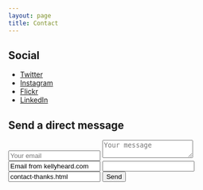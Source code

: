 ```yaml
---
layout: page
title: Contact
---
```


## Social

- [Twitter](https://twitter.com/kellyheard)
- [Instagram](https://www.instagram.com/mrkellyheard/)
- [Flickr](https://www.flickr.com/photos/greensuitcase)
- [LinkedIn](https://ca.linkedin.com/in/kellyheard)

## Send a direct message

<form action="https://formspree.io/me@heard.email" method="POST">
    <input name="_replyto" placeholder="Your email" type="email">
    <textarea name="message" placeholder="Your message"></textarea>
    <input type="text" name="_subject" class="hide" value="Email from kellyheard.com">
    <input type="text" name="_gotcha" class="hide">
    <input type="text" name="_next" value="contact-thanks.html" class="hide">
    <button class="btnContact" type="submit">Send</button>
</form>